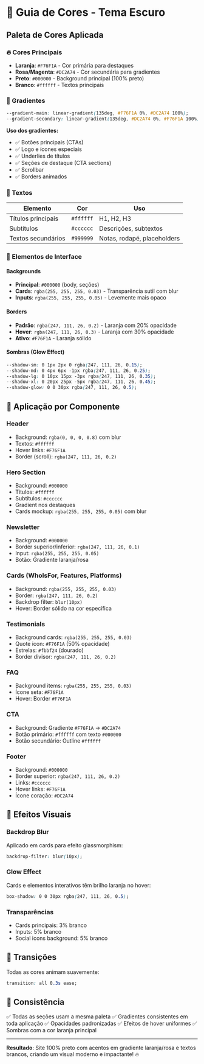 # 🎨 Guia de Cores - Tema Escuro

## Paleta de Cores Aplicada

### 🔥 Cores Principais

- **Laranja**: `#F76F1A` - Cor primária para destaques
- **Rosa/Magenta**: `#DC2A74` - Cor secundária para gradientes
- **Preto**: `#000000` - Background principal (100% preto)
- **Branco**: `#ffffff` - Textos principais

### 🌈 Gradientes

```css
--gradient-main: linear-gradient(135deg, #F76F1A 0%, #DC2A74 100%);
--gradient-secondary: linear-gradient(135deg, #DC2A74 0%, #F76F1A 100%);
```

**Uso dos gradientes:**
- ✅ Botões principais (CTAs)
- ✅ Logo e ícones especiais
- ✅ Underlies de títulos
- ✅ Seções de destaque (CTA sections)
- ✅ Scrollbar
- ✅ Borders animados

### 📝 Textos

| Elemento | Cor | Uso |
|----------|-----|-----|
| Títulos principais | `#ffffff` | H1, H2, H3 |
| Subtítulos | `#cccccc` | Descrições, subtextos |
| Textos secundários | `#999999` | Notas, rodapé, placeholders |

### 🎯 Elementos de Interface

#### Backgrounds
- **Principal**: `#000000` (body, seções)
- **Cards**: `rgba(255, 255, 255, 0.03)` - Transparência sutil com blur
- **Inputs**: `rgba(255, 255, 255, 0.05)` - Levemente mais opaco

#### Borders
- **Padrão**: `rgba(247, 111, 26, 0.2)` - Laranja com 20% opacidade
- **Hover**: `rgba(247, 111, 26, 0.3)` - Laranja com 30% opacidade
- **Ativo**: `#F76F1A` - Laranja sólido

#### Sombras (Glow Effect)
```css
--shadow-sm: 0 1px 2px 0 rgba(247, 111, 26, 0.15);
--shadow-md: 0 4px 6px -1px rgba(247, 111, 26, 0.25);
--shadow-lg: 0 10px 15px -3px rgba(247, 111, 26, 0.35);
--shadow-xl: 0 20px 25px -5px rgba(247, 111, 26, 0.45);
--shadow-glow: 0 0 30px rgba(247, 111, 26, 0.5);
```

## 🔧 Aplicação por Componente

### Header
- Background: `rgba(0, 0, 0, 0.8)` com blur
- Textos: `#ffffff`
- Hover links: `#F76F1A`
- Border (scroll): `rgba(247, 111, 26, 0.2)`

### Hero Section
- Background: `#000000`
- Títulos: `#ffffff`
- Subtítulos: `#cccccc`
- Gradient nos destaques
- Cards mockup: `rgba(255, 255, 255, 0.05)` com blur

### Newsletter
- Background: `#000000`
- Border superior/inferior: `rgba(247, 111, 26, 0.1)`
- Input: `rgba(255, 255, 255, 0.05)`
- Botão: Gradiente laranja/rosa

### Cards (WhoIsFor, Features, Platforms)
- Background: `rgba(255, 255, 255, 0.03)`
- Border: `rgba(247, 111, 26, 0.2)`
- Backdrop filter: `blur(10px)`
- Hover: Border sólido na cor específica

### Testimonials
- Background cards: `rgba(255, 255, 255, 0.03)`
- Quote icon: `#F76F1A` (50% opacidade)
- Estrelas: `#fbbf24` (dourado)
- Border divisor: `rgba(247, 111, 26, 0.2)`

### FAQ
- Background items: `rgba(255, 255, 255, 0.03)`
- Ícone seta: `#F76F1A`
- Hover: Border `#F76F1A`

### CTA
- Background: Gradiente `#F76F1A` → `#DC2A74`
- Botão primário: `#ffffff` com texto `#000000`
- Botão secundário: Outline `#ffffff`

### Footer
- Background: `#000000`
- Border superior: `rgba(247, 111, 26, 0.2)`
- Links: `#cccccc`
- Hover links: `#F76F1A`
- Ícone coração: `#DC2A74`

## 🎨 Efeitos Visuais

### Backdrop Blur
Aplicado em cards para efeito glassmorphism:
```css
backdrop-filter: blur(10px);
```

### Glow Effect
Cards e elementos interativos têm brilho laranja no hover:
```css
box-shadow: 0 0 30px rgba(247, 111, 26, 0.5);
```

### Transparências
- Cards principais: 3% branco
- Inputs: 5% branco
- Social icons background: 5% branco

## 🔄 Transições

Todas as cores animam suavemente:
```css
transition: all 0.3s ease;
```

## 📱 Consistência

✅ Todas as seções usam a mesma paleta
✅ Gradientes consistentes em toda aplicação
✅ Opacidades padronizadas
✅ Efeitos de hover uniformes
✅ Sombras com a cor laranja principal

---

**Resultado**: Site 100% preto com acentos em gradiente laranja/rosa e textos brancos, criando um visual moderno e impactante! 🔥



